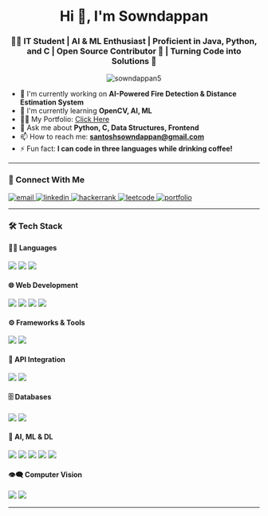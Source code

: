 <h1 align="center">Hi 👋, I'm Sowndappan</h1>
<h3 align="center">👨‍💻 IT Student | AI & ML Enthusiast | Proficient in Java, Python, and C | Open Source Contributor 🚀 | Turning Code into Solutions 🌈</h3>

<p align="center">
    <img src="https://komarev.com/ghpvc/?username=sowndappan5&label=Profile%20views&color=0e75b6&style=flat" alt="sowndappan5" />
</p>

- 🔭 I'm currently working on **AI-Powered Fire Detection & Distance Estimation System**
- 🌱 I'm currently learning **OpenCV, AI, ML**
- 👨‍💻 My Portfolio: [Click Here](https://sowndappan5.github.io/Portfolio_Latest/)
- 💬 Ask me about **Python, C, Data Structures, Frontend**
- 📫 How to reach me: **santoshsowndappan@gmail.com**
- ⚡ Fun fact: **I can code in three languages while drinking coffee!**

---

### 💬 Connect With Me

<p align="left">
  <a href="mailto:santoshsowndappan@gmail.com" target="_blank">
    <img src="https://img.shields.io/badge/email-gmail-red?style=for-the-badge&logo=gmail&logoColor=white" alt="email" />
  </a>
  <a href="https://www.linkedin.com/in/sowndappan" target="_blank">
    <img src="https://img.shields.io/badge/linkedin-profile-blue?style=for-the-badge&logo=linkedin&logoColor=white" alt="linkedin" />
  </a>
  <a href="https://www.hackerrank.com/profile/sowndappan610" target="_blank">
    <img src="https://img.shields.io/badge/HackerRank-profile-brightgreen?style=for-the-badge&logo=hackerrank&logoColor=white" alt="hackerrank" />
  </a>
  <a href="https://leetcode.com/u/sowndappan610/" target="_blank">
    <img src="https://img.shields.io/badge/LeetCode-profile-yellow?style=for-the-badge&logo=leetcode&logoColor=white" alt="leetcode" />
  </a>
  <a href="https://sowndappan5.github.io/Portfolio_Latest/" target="_blank">
    <img src="https://img.shields.io/badge/portfolio-website-orange?style=for-the-badge&logo=firefox&logoColor=white" alt="portfolio" />
  </a>
</p>

---

### 🛠️ Tech Stack

#### 👨‍💻 Languages
<p>
  <img src="https://img.shields.io/badge/Python-3776AB?style=for-the-badge&logo=python&logoColor=white" />
  <img src="https://img.shields.io/badge/Java-007396?style=for-the-badge&logo=java&logoColor=white" />
  <img src="https://img.shields.io/badge/C-00599C?style=for-the-badge&logo=c&logoColor=white" />
</p>

#### 🌐 Web Development
<p>
  <img src="https://img.shields.io/badge/HTML5-E34F26?style=for-the-badge&logo=html5&logoColor=white" />
  <img src="https://img.shields.io/badge/CSS3-1572B6?style=for-the-badge&logo=css3&logoColor=white" />
  <img src="https://img.shields.io/badge/JavaScript-F7DF1E?style=for-the-badge&logo=javascript&logoColor=black" />
  <img src="https://img.shields.io/badge/React-20232A?style=for-the-badge&logo=react&logoColor=61DAFB" />
</p>

#### ⚙️ Frameworks & Tools
<p>
  <img src="https://img.shields.io/badge/Flask-000000?style=for-the-badge&logo=flask&logoColor=white" />
  <img src="https://img.shields.io/badge/Git-F05032?style=for-the-badge&logo=git&logoColor=white" />
</p>

#### 🔗 API Integration
<p>
  <img src="https://img.shields.io/badge/REST%20API-005571?style=for-the-badge&logo=postman&logoColor=white" />
  <img src="https://img.shields.io/badge/Gemini%20API-black?style=for-the-badge&logo=google&logoColor=white" />
</p>

#### 🗄️ Databases
<p>
  <img src="https://img.shields.io/badge/MongoDB-4EA94B?style=for-the-badge&logo=mongodb&logoColor=white" />
  <img src="https://img.shields.io/badge/MySQL-4479A1?style=for-the-badge&logo=mysql&logoColor=white" />
</p>

#### 🧠 AI, ML & DL
<p>
  <img src="https://img.shields.io/badge/TensorFlow-FF6F00?style=for-the-badge&logo=tensorflow&logoColor=white" />
  <img src="https://img.shields.io/badge/PyTorch-EE4C2C?style=for-the-badge&logo=pytorch&logoColor=white" />
  <img src="https://img.shields.io/badge/Scikit--Learn-F7931E?style=for-the-badge&logo=scikit-learn&logoColor=white" />
  <img src="https://img.shields.io/badge/Pandas-150458?style=for-the-badge&logo=pandas&logoColor=white" />
  <img src="https://img.shields.io/badge/Seaborn-2E8BC0?style=for-the-badge&logo=python&logoColor=white" />
</p>

#### 👁️‍🗨️ Computer Vision
<p>
  <img src="https://img.shields.io/badge/OpenCV-5C3EE8?style=for-the-badge&logo=opencv&logoColor=white" />
  <img src="https://img.shields.io/badge/YOLOv5-000000?style=for-the-badge&logo=github&logoColor=white" />
</p>

---

